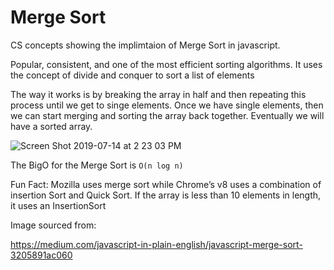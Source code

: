 # Merge Sort
CS concepts showing the implimtaion of Merge Sort in javascript.

Popular, consistent, and one of the most efficient sorting algorithms.  It uses the concept of divide and conquer to sort a list of elements
 
The way it works is by breaking the array in half and then repeating this process until we get to singe elements. Once we have single elements, then we can start merging and sorting the array back together.   Eventually we will have a sorted array. 

![Screen Shot 2019-07-14 at 2 23 03 PM](https://user-images.githubusercontent.com/11912649/61188331-1e20da80-a643-11e9-9f9e-f76a9766f8f5.png)


The BigO for the Merge Sort is `O(n log n)`

Fun Fact:  Mozilla uses merge sort while Chrome’s v8 uses a combination of insertion Sort and Quick Sort.  If the array is less than 10 elements in length, it uses an InsertionSort




Image sourced from:

https://medium.com/javascript-in-plain-english/javascript-merge-sort-3205891ac060

